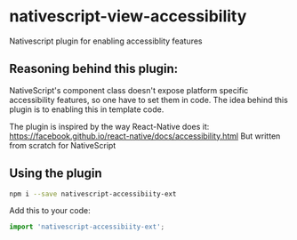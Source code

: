 # nativescript-view-accessibility
Nativescript plugin for enabling accessiblity features

## Reasoning behind this plugin:

NativeScript's component class doesn't expose platform specific accessibility features,
so one have to set them in code.
The idea behind this plugin is to enabling this in template code.

The plugin is inspired by the way React-Native does it: https://facebook.github.io/react-native/docs/accessibility.html
But written from scratch for NativeScript

## Using the plugin

```bash
npm i --save nativescript-accessibiity-ext
```

Add this to your code:

```typescript
import 'nativescript-accessibiity-ext';
```
